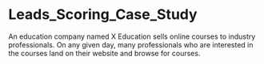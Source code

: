 # Leads_Scoring_Case_Study
An education company named X Education sells online courses to industry professionals. On any given day, many professionals who are interested in the courses land on their website and browse for courses. 
